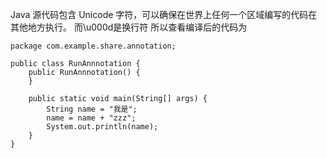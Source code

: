 Java 源代码包含 Unicode 字符，可以确保在世界上任何一个区域编写的代码在其他地方执行。
而\u000d是换行符
所以查看编译后的代码为
```
package com.example.share.annotation;

public class RunAnnnotation {
    public RunAnnnotation() {
    }

    public static void main(String[] args) {
        String name = "我是";
        name = name + "zzz";
        System.out.println(name);
    }
}
```
